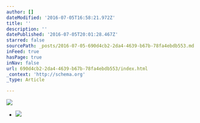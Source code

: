 ```yaml
---
author: []
dateModified: '2016-07-05T16:58:21.972Z'
title: ''
description: ''
datePublished: '2016-07-05T20:01:28.467Z'
starred: false
sourcePath: _posts/2016-07-05-690d4cb2-2da4-4639-b67b-78fa4ebdb553.md
inFeed: true
hasPage: true
inNav: false
url: 690d4cb2-2da4-4639-b67b-78fa4ebdb553/index.html
_context: 'http://schema.org'
_type: Article

---
```

![](https://the-grid-user-content.s3-us-west-2.amazonaws.com/b51eb40b-5afc-4b65-a6cf-52332431ad24.jpg)

* ![](https://imgflo.herokuapp.com/graph/vahj1ThiexotieMo/accfe4622bcac800e451f8d75ddc7656/croprotate.jpg?cropheight=3247&cropwidth=6090&degrees=0&input=https%3A%2F%2Fthe-grid-user-content.s3-us-west-2.amazonaws.com%2Fd3aa0d64-9152-40f1-b9df-1d2794afc8a6.jpg&x=0&y=0)